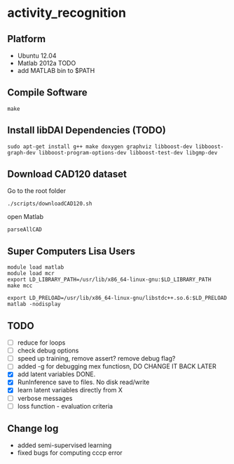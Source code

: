 activity_recognition
====================

Platform
--------

* Ubuntu 12.04
* Matlab 2012a TODO
* add MATLAB bin to $PATH

Compile Software
----------------

    make

Install libDAI Dependencies (TODO)
----------------------------------

    sudo apt-get install g++ make doxygen graphviz libboost-dev libboost-graph-dev libboost-program-options-dev libboost-test-dev libgmp-dev

Download CAD120 dataset
-----------------------

Go to the root folder

    ./scripts/downloadCAD120.sh

open Matlab

    parseAllCAD

Super Computers Lisa Users
--------------------------

    module load matlab
    module load mcr
    export LD_LIBRARY_PATH=/usr/lib/x86_64-linux-gnu:$LD_LIBRARY_PATH
    make mcc

    export LD_PRELOAD=/usr/lib/x86_64-linux-gnu/libstdc++.so.6:$LD_PRELOAD
    matlab -nodisplay


TODO
----

- [ ] reduce for loops
- [ ] check debug options
- [ ] speed up training, remove assert? remove debug flag?
- [ ] added -g for debugging mex functiosn, DO CHANGE IT BACK LATER
- [x] add latent variables DONE.
- [x] RunInference save to files. No disk read/write
- [x] learn latent variables directly from X
- [ ] verbose messages
- [ ] loss function - evaluation criteria

Change log
----------
* added semi-supervised learning
* fixed bugs for computing cccp error

